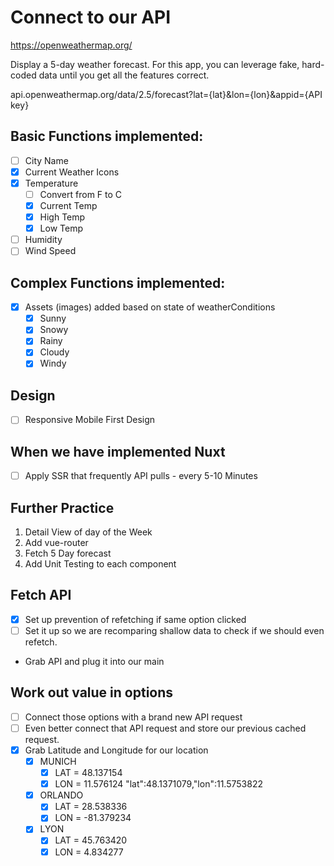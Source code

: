 # Connect to our API
 
https://openweathermap.org/

Display a 5-day weather forecast. 
For this app, you can leverage fake, hard-coded data until you get all the features correct.

api.openweathermap.org/data/2.5/forecast?lat={lat}&lon={lon}&appid={API key}
## Basic Functions implemented:
  - [ ] City Name 
  - [x] Current Weather Icons
  - [x] Temperature
    - [ ] Convert from F to C
    - [x] Current Temp
    - [x] High Temp
    - [x] Low Temp
  - [ ] Humidity
  - [ ] Wind Speed
## Complex Functions implemented:
 - [x] Assets (images) added based on state of weatherConditions
   - [x] Sunny
   - [x] Snowy
   - [x] Rainy
   - [x] Cloudy
   - [x] Windy
## Design
  - [ ] Responsive Mobile First Design
## When we have implemented Nuxt
  - [ ] Apply SSR that frequently API pulls - every 5-10 Minutes

## Further Practice 
  1. Detail View of day of the Week
  2. Add vue-router 
  3. Fetch 5 Day forecast
  4. Add Unit Testing to each component

## Fetch API 
- [x] Set up prevention of refetching if same option clicked
- [ ] Set it up so we are recomparing shallow data to check if we should even refetch.
- Grab API and plug it into our main

## Work out value in options 
- [ ] Connect those options with a brand new API request 
- [ ] Even better connect that API request and store our previous cached request.
- [x] Grab Latitude and Longitude for our location
  - [x] MUNICH 
    - [x] LAT = 48.137154
    - [x] LON = 11.576124
    "lat":48.1371079,"lon":11.5753822
  - [x] ORLANDO 
    - [x] LAT = 28.538336
    - [x] LON = -81.379234
  - [x] LYON 
    - [x] LAT = 45.763420
    - [x] LON = 4.834277